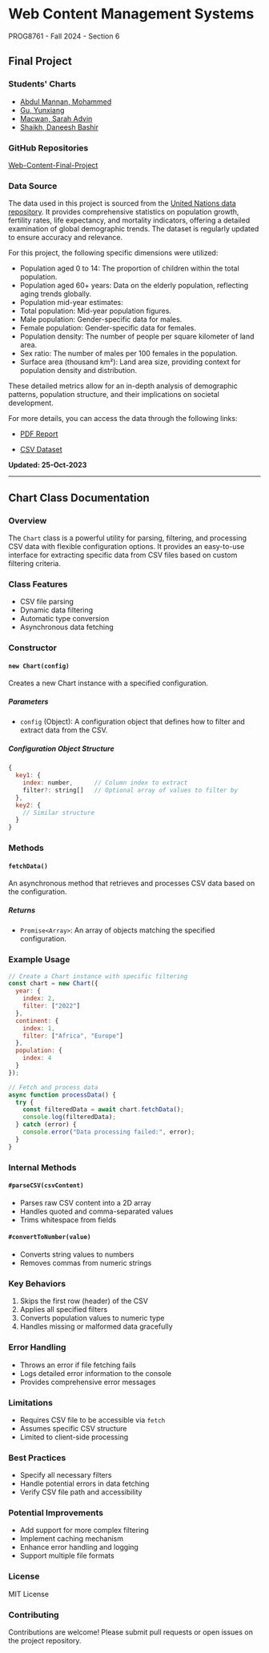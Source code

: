 # Web Content Management Systems

PROG8761 - Fall 2024 - Section 6

## Final Project

### Students' Charts

- [Abdul Mannan, Mohammed](./Abdul/)
- [Gu, Yunxiang](./yunxiang/)
- [Macwan, Sarah Advin](./sarah/)
- [Shaikh, Daneesh Bashir](./danish/)

### GitHub Repositories

[Web-Content-Final-Project](https://github.com/WebDev-24Fall/Web-Content-Final-Project)

### Data Source

The data used in this project is sourced from the [United Nations data repository](https://data.un.org/). It provides comprehensive statistics on population growth, fertility rates, life expectancy, and mortality indicators, offering a detailed examination of global demographic trends. The dataset is regularly updated to ensure accuracy and relevance.

For this project, the following specific dimensions were utilized:

-	Population aged 0 to 14: The proportion of children within the total population.
-	Population aged 60+ years: Data on the elderly population, reflecting aging trends globally.
-	Population mid-year estimates:
-	Total population: Mid-year population figures.
-	Male population: Gender-specific data for males.
-	Female population: Gender-specific data for females.
-	Population density: The number of people per square kilometer of land area.
-	Sex ratio: The number of males per 100 females in the population.
-	Surface area (thousand km²): Land area size, providing context for population density and distribution.

These detailed metrics allow for an in-depth analysis of demographic patterns, population structure, and their implications on societal development.

For more details, you can access the data through the following links:

-	[PDF Report](https://data.un.org/_Docs/SYB/PDFs/SYB66_1_202310_Population,%20Surface%20Area%20and%20Density.pdf)

-	[CSV Dataset](https://data.un.org/_Docs/SYB/CSV/SYB66_1_202310_Population,%20Surface%20Area%20and%20Density.csv)

**Updated: 25-Oct-2023**

---

## Chart Class Documentation

### Overview

The `Chart` class is a powerful utility for parsing, filtering, and processing CSV data with flexible configuration options. It provides an easy-to-use interface for extracting specific data from CSV files based on custom filtering criteria.

### Class Features

- CSV file parsing
- Dynamic data filtering
- Automatic type conversion
- Asynchronous data fetching

### Constructor

#### `new Chart(config)`

Creates a new Chart instance with a specified configuration.

##### Parameters
- `config` (Object): A configuration object that defines how to filter and extract data from the CSV.

##### Configuration Object Structure
```javascript
{
  key1: {
    index: number,      // Column index to extract
    filter?: string[]   // Optional array of values to filter by
  },
  key2: {
    // Similar structure
  }
}
```

### Methods

#### `fetchData()` 

An asynchronous method that retrieves and processes CSV data based on the configuration.

##### Returns
- `Promise<Array>`: An array of objects matching the specified configuration.

### Example Usage

```javascript
// Create a Chart instance with specific filtering
const chart = new Chart({
  year: {
    index: 2,
    filter: ["2022"]
  },
  continent: {
    index: 1,
    filter: ["Africa", "Europe"]
  },
  population: {
    index: 4
  }
});

// Fetch and process data
async function processData() {
  try {
    const filteredData = await chart.fetchData();
    console.log(filteredData);
  } catch (error) {
    console.error("Data processing failed:", error);
  }
}
```

### Internal Methods

#### `#parseCSV(csvContent)`
- Parses raw CSV content into a 2D array
- Handles quoted and comma-separated values
- Trims whitespace from fields

#### `#convertToNumber(value)`
- Converts string values to numbers
- Removes commas from numeric strings

### Key Behaviors

1. Skips the first row (header) of the CSV
2. Applies all specified filters
3. Converts population values to numeric type
4. Handles missing or malformed data gracefully

### Error Handling

- Throws an error if file fetching fails
- Logs detailed error information to the console
- Provides comprehensive error messages

### Limitations

- Requires CSV file to be accessible via `fetch`
- Assumes specific CSV structure
- Limited to client-side processing

### Best Practices

- Specify all necessary filters
- Handle potential errors in data fetching
- Verify CSV file path and accessibility

### Potential Improvements

- Add support for more complex filtering
- Implement caching mechanism
- Enhance error handling and logging
- Support multiple file formats

### License

MIT License

### Contributing

Contributions are welcome! Please submit pull requests or open issues on the project repository.
